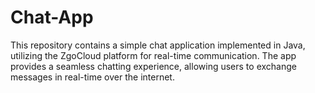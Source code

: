 # Chat-App
This repository contains a simple chat application implemented in Java, utilizing the ZgoCloud platform for real-time communication. The app provides a seamless chatting experience, allowing users to exchange messages in real-time over the internet.
